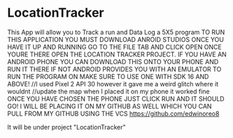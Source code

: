 # LocationTracker
This App will allow you to Track a run and Data Log a 5X5 program
TO RUN THIS APPLICATION YOU MUST DOWNLOAD ANROID STUDIOS
ONCE YOU HAVE IT UP AND RUNNING GO TO THE FILE TAB AND CLICK OPEN
ONCE YOURE THERE OPEN THE LOCATION TRACKER PROJECT.
IF YOU HAVE AN ANDROID PHONE YOU CAN DOWNLOAD THIS ONTO YOUR PHONE AND RUN IT THERE
IF NOT ANDROID PROVIDES YOU WITH AN EMULATOR TO RUN THE PROGRAM ON 
MAKE SURE TO USE ONE WITH SDK 16 AND ABOVE!
//I used Pixel 2 API 30 however it gave me a weird glitch where it wouldnt
//update the map when I placed it on my phone it worked fine
ONCE YOU HAVE CHOSEN THE PHONE JUST CLICK RUN AND IT SHOULD GO! 
I WILL BE PLACING IT ON MY GITHUB AS WELL WHICH YOU CAN PULL FROM MY GITHUB
USING THE VCS
https://github.com/edwinoreo8

It will be under project "LocationTracker"

